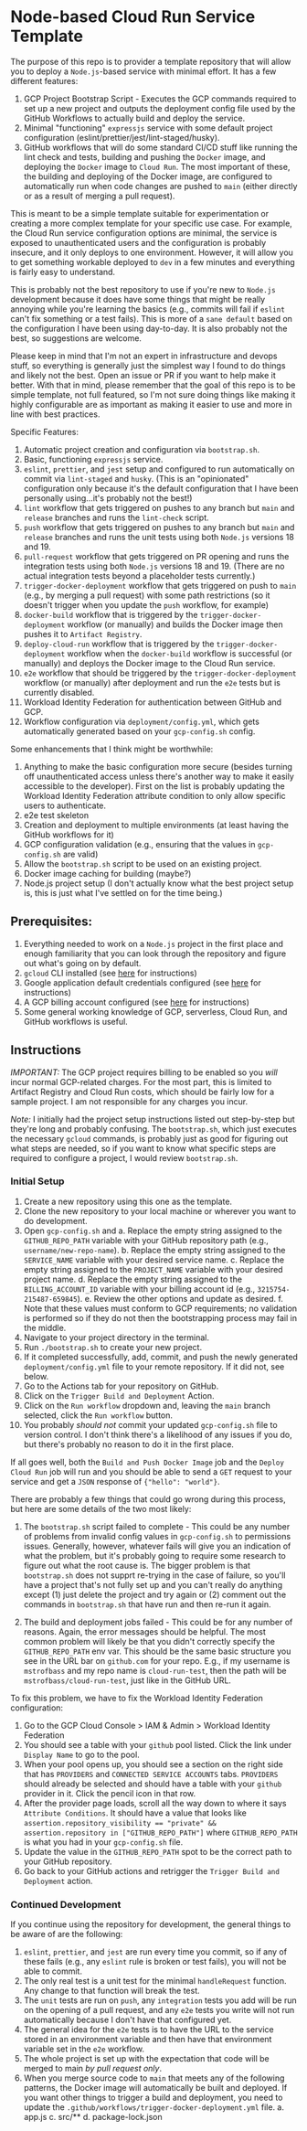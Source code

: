 # Node-based Cloud Run Service Template

The purpose of this repo is to provider a template repository that will allow you to deploy a `Node.js`-based service with minimal effort. It has a few different features:

1. GCP Project Bootstrap Script - Executes the GCP commands required to set up a new project and outputs the deployment config file used by the GitHub Workflows to actually build and deploy the service.
2. Minimal "functioning" `expressjs` service with some default project configuration (eslint/prettier/jest/lint-staged/husky).
3. GitHub workflows that will do some standard CI/CD stuff like running the lint check and tests, building and pushing the `Docker` image, and deploying the `Docker` image to `Cloud Run`. The most important of these, the building and deploying of the Docker image, are configured to automatically run when code changes are pushed to `main` (either directly or as a result of merging a pull request).

This is meant to be a simple template suitable for experimentation or creating a more complex template for your specific use case. For example, the Cloud Run service configuration options are minimal, the service is exposed to unauthenticated users and the configuration is probably insecure, and it only deploys to one environment. However, it will allow you to get something workable deployed to `dev` in a few minutes and everything is fairly easy to understand.

This is probably not the best repository to use if you're new to `Node.js` development because it does have some things that might be really annoying while you're learning the basics (e.g., commits will fail if `eslint` can't fix something or a test fails). This is more of a `sane default` based on the configuration I have been using day-to-day. It is also probably not the best, so suggestions are welcome.

Please keep in mind that I'm not an expert in infrastructure and devops stuff, so everything is generally just the simplest way I found to do things and likely not the best. Open an issue or PR if you want to help make it better. With that in mind, please remember that the goal of this repo is to be simple template, not full featured, so I'm not sure doing things like making it highly configurable are as important as making it easier to use and more in line with best practices.

Specific Features:

1. Automatic project creation and configuration via `bootstrap.sh`.
1. Basic, functioning `expressjs` service.
1. `eslint`, `prettier`, and `jest` setup and configured to run automatically on commit via `lint-staged` and `husky`. (This is an "opinionated" configuration only because it's the default configuration that I have been personally using...it's probably not the best!)
1. `lint` workflow that gets triggered on pushes to any branch but `main` and `release` branches and runs the `lint-check` script.
1. `push` workflow that gets triggered on pushes to any branch but `main` and `release` branches and runs the unit tests using both `Node.js` versions 18 and 19.
1. `pull-request` workflow that gets triggered on PR opening and runs the integration tests using both `Node.js` versions 18 and 19. (There are no actual integration tests beyond a placeholder tests currently.)
1. `trigger-docker-deployment` workflow that gets triggered on push to `main` (e.g., by merging a pull request) with some path restrictions (so it doesn't trigger when you update the `push` workflow, for example)
1. `docker-build` workflow that is triggered by the `trigger-docker-deployment` workflow (or manually) and builds the Docker image then pushes it to `Artifact Registry`.
1. `deploy-cloud-run` workflow that is triggered by the `trigger-docker-deployment` workflow when the `docker-build` workflow is successful (or manually) and deploys the Docker image to the Cloud Run service.
1. `e2e` workflow that should be triggered by the `trigger-docker-deployment` workflow (or manually) after deployment and run the `e2e` tests but is currently disabled.
1. Workload Identity Federation for authentication between GitHub and GCP.
1. Workflow configuration via `deployment/config.yml`, which gets automatically generated based on your `gcp-config.sh` config.

Some enhancements that I think might be worthwhile:

1. Anything to make the basic configuration more secure (besides turning off unauthenticated access unless there's another way to make it easily accessible to the developer). First on the list is probably updating the Workload Identity Federation attribute condition to only allow specific users to authenticate.
2. e2e test skeleton
3. Creation and deployment to multiple environments (at least having the GitHub workflows for it)
4. GCP configuration validation (e.g., ensuring that the values in `gcp-config.sh` are valid)
5. Allow the `bootstrap.sh` script to be used on an existing project.
6. Docker image caching for building (maybe?)
7. Node.js project setup (I don't actually know what the best project setup is, this is just what I've settled on for the time being.)

## Prerequisites:

1. Everything needed to work on a `Node.js` project in the first place and enough familiarity that you can look through the repository and figure out what's going on by default.
2. `gcloud` CLI installed (see [here](https://cloud.google.com/sdk/docs/install) for instructions)
3. Google application default credentials configured (see [here](https://cloud.google.com/docs/authentication/provide-credentials-adc) for instructions)
4. A GCP billing account configured (see [here](https://cloud.google.com/billing/docs/how-to/create-billing-account) for instructions)
5. Some general working knowledge of GCP, serverless, Cloud Run, and GitHub workflows is useful.

## Instructions

_IMPORTANT:_ The GCP project requires billing to be enabled so you _will_ incur normal GCP-related charges. For the most part, this is limited to Artifact Registry and Cloud Run costs, which should be fairly low for a sample project. I am not responsible for any charges you incur.

_Note:_ I initially had the project setup instructions listed out step-by-step but they're long and probably confusing. The `bootstrap.sh`, which just executes the necessary `gcloud` commands, is probably just as good for figuring out what steps are needed, so if you want to know what specific steps are required to configure a project, I would review `bootstrap.sh`.

### Initial Setup

1. Create a new repository using this one as the template.
2. Clone the new repository to your local machine or wherever you want to do development.
3. Open `gcp-config.sh` and
   a. Replace the empty string assigned to the `GITHUB_REPO_PATH` variable with your GitHub repository path (e.g., `username/new-repo-name`).
   b. Replace the empty string assigned to the `SERVICE_NAME` variable with your desired service name.
   c. Replace the empty string assigned to the `PROJECT_NAME` variable with your desired project name.
   d. Replace the empty string assigned to the `BILLING_ACCOUNT_ID` variable with your billing account id (e.g., `3215754-215487-659845`).
   e. Review the other options and update as desired.
   f. Note that these values must conform to GCP requirements; no validation is performed so if they do not then the bootstrapping process may fail in the middle.
4. Navigate to your project directory in the terminal.
5. Run `./bootstrap.sh` to create your new project.
6. If it completed successfully, add, commit, and push the newly generated `deployment/config.yml` file to your remote repository. If it did not, see below.
7. Go to the Actions tab for your repository on GitHub.
8. Click on the `Trigger Build and Deployment` Action.
9. Click on the `Run workflow` dropdown and, leaving the `main` branch selected, click the `Run workflow` button.
10. You probably _should not_ commit your updated `gcp-config.sh` file to version control. I don't think there's a likelihood of any issues if you do, but there's probably no reason to do it in the first place.

If all goes well, both the `Build and Push Docker Image` job and the `Deploy Cloud Run` job will run and you should be able to send a `GET` request to your service and get a `JSON` response of `{"hello": "world"}`.

There are probably a few things that could go wrong during this process, but here are some details of the two most likely:

1. The `bootstrap.sh` script failed to complete - This could be any number of problems from invalid config values in `gcp-config.sh` to permissions issues. Generally, however, whatever fails will give you an indication of what the problem, but it's probably going to require some research to figure out what the root cause is. The bigger problem is that `bootstrap.sh` does not supprt re-trying in the case of failure, so you'll have a project that's not fully set up and you can't really do anything except (1) just delete the project and try again or (2) comment out the commands in `bootstrap.sh` that have run and then re-run it again.

2. The build and deployment jobs failed - This could be for any number of reasons. Again, the error messages should be helpful. The most common problem will likely be that you didn't correctly specify the `GITHUB_REPO_PATH` env var. This should be the same basic structure you see in the URL bar on `github.com` for your repo. E.g., if my username is `mstrofbass` and my repo name is `cloud-run-test`, then the path will be `mstrofbass/cloud-run-test`, just like in the GitHub URL.

To fix this problem, we have to fix the Workload Identity Federation configuration:

1. Go to the GCP Cloud Console > IAM & Admin > Workload Identity Federation
2. You should see a table with your `github` pool listed. Click the link under `Display Name` to go to the pool.
3. When your pool opens up, you should see a section on the right side that has `PROVIDERS` and `CONNECTED SERVICE ACCOUNTS` tabs. `PROVIDERS` should already be selected and should have a table with your `github` provider in it. Click the pencil icon in that row.
4. After the provider page loads, scroll all the way down to where it says `Attribute Conditions`. It should have a value that looks like `assertion.repository_visibility == "private" && assertion.repository in ["GITHUB_REPO_PATH"]` where `GITHUB_REPO_PATH` is what you had in your `gcp-config.sh` file.
5. Update the value in the `GITHUB_REPO_PATH` spot to be the correct path to your GitHub repository.
6. Go back to your GitHub actions and retrigger the `Trigger Build and Deployment` action.

### Continued Development

If you continue using the repository for development, the general things to be aware of are the following:

1. `eslint`, `prettier`, and `jest` are run every time you commit, so if any of these fails (e.g., any `eslint` rule is broken or test fails), you will not be able to commit.
2. The only real test is a unit test for the minimal `handleRequest` function. Any change to that function will break the test.
3. The `unit` tests are run on `push`, any `integration` tests you add will be run on the opening of a pull request, and any `e2e` tests you write will not run automatically because I don't have that configured yet.
4. The general idea for the `e2e` tests is to have the URL to the service stored in an environment variable and then have that environment variable set in the `e2e` workflow.
5. The whole project is set up with the expectation that code will be merged to main _by pull request only_.
6. When you merge source code to `main` that meets any of the following patterns, the Docker image will automatically be built and deployed. If you want other things to trigger a build and deployment, you need to update the `.github/workflows/trigger-docker-deployment.yml` file.
   a. app.js
   c. src/\*\*
   d. package-lock.json
